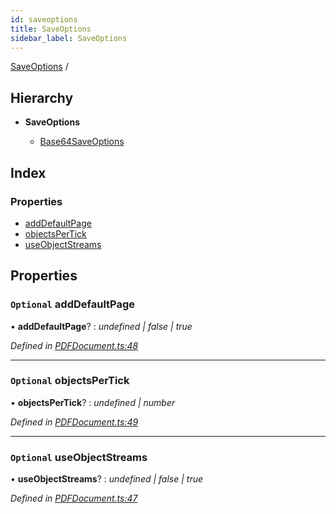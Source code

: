 ```yaml
---
id: saveoptions
title: SaveOptions
sidebar_label: SaveOptions
---
```


[SaveOptions](saveoptions.md) /

## Hierarchy

* **SaveOptions**

  * [Base64SaveOptions](base64saveoptions.md)

## Index

### Properties

* [addDefaultPage](saveoptions.md#optional-adddefaultpage)
* [objectsPerTick](saveoptions.md#optional-objectspertick)
* [useObjectStreams](saveoptions.md#optional-useobjectstreams)

## Properties

### `Optional` addDefaultPage

• **addDefaultPage**? : *undefined | false | true*

*Defined in [PDFDocument.ts:48](https://github.com/Hopding/pdf-lib/blob/4a46ddb/src/api/PDFDocument.ts#L48)*

___

### `Optional` objectsPerTick

• **objectsPerTick**? : *undefined | number*

*Defined in [PDFDocument.ts:49](https://github.com/Hopding/pdf-lib/blob/4a46ddb/src/api/PDFDocument.ts#L49)*

___

### `Optional` useObjectStreams

• **useObjectStreams**? : *undefined | false | true*

*Defined in [PDFDocument.ts:47](https://github.com/Hopding/pdf-lib/blob/4a46ddb/src/api/PDFDocument.ts#L47)*